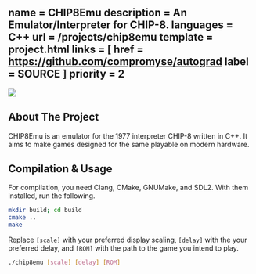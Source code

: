 name = CHIP8Emu
description = An Emulator/Interpreter for CHIP-8.
languages = C++
url = /projects/chip8emu
template = project.html
links = [
    href = https://github.com/compromyse/autograd
    label = SOURCE
]
priority = 2
---

<img src="https://github.com/compromyse/CHIP8Emu/assets/71056504/f87e9e73-f880-4d60-a61b-cdb40791211b" class="mx-auto" />

## About The Project

CHIP8Emu is an emulator for the 1977 interpreter CHIP-8 written in C++. It aims to make games designed for the same playable on modern hardware.

## Compilation & Usage

For compilation, you need Clang, CMake, GNUMake, and SDL2. With them installed, run the following.
```sh
mkdir build; cd build
cmake ..
make
```

Replace `[scale]` with your preferred display scaling, `[delay]` with the your preferred delay, and `[ROM]` with the path to the game you intend to play.
```sh
./chip8emu [scale] [delay] [ROM]
```
